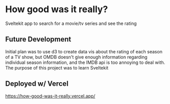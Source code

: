 # How good was it really?
Sveltekit app to search for a movie/tv series and see the rating

## Future Development
Initial plan was to use d3 to create data vis about the rating of each season of a TV show, but OMDB doesn't give enough information regarding individual season information, and the IMDB api is too annoying to deal with.
The purpose of this project was to learn Sveltekit

## Deployed w/ Vercel
https://how-good-was-it-really.vercel.app/

